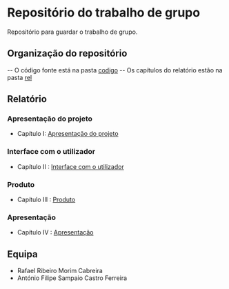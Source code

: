 # Repositório do trabalho de grupo

Repositório para guardar o trabalho de grupo.

## Organização do repositório 

-- O código fonte está na pasta [codigo]()
-- Os capítulos do relatório estão na pasta [rel]()


## Relatório

### Apresentação do projeto

- Capítulo I: [Apresentação do projeto]()

### Interface com o utilizador

- Capítulo II : [Interface com o utilizador]()

### Produto

- Capítulo III : [Produto]()

### Apresentação

- Capítulo IV : [Apresentação]()

## Equipa

- Rafael Ribeiro Morim Cabreira
- António Filipe Sampaio Castro Ferreira
